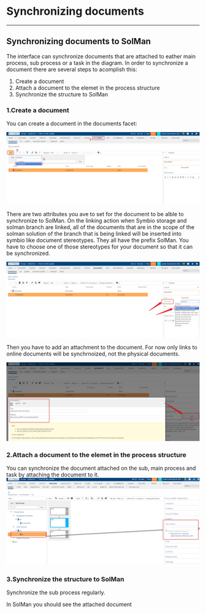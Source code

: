 # Synchronizing documents
---

## Synchronizing documents to SolMan

The interface can synchronize documents that are attached to eather main process, sub process or a task in the diagram.
In order to synchronize a document there are several steps to acomplish this:
1. Create a document
2. Attach a document to the elemet in the process structure
3. Synchronize the structure to SolMan

### 1.Create a document

You can create a document in the documents facet:

![Test](media/symbioDocument1.png)

There are two attributes you ave to set for the document to be alble to synchronize to SolMan.
On the linking action when Symbio storage and solman branch are linked, all of the documents that are in the scope of the solman solution of the branch that is being linked will be inserted into symbio like document stereotypes.
They all have the prefix SolMan.
You have to choose one of those stereotypes for your document so that it can be synchronized.

![Test](media/symbioDocument2.png)

Then you have to add an attachment to the document.
For now only links to online documents will be synchrnoized, not the physical documents.

![Test](media/symbioDocument3.png)

### 2.Attach a document to the elemet in the process structure

You can synchronize the document attached on the sub, main process and task by attaching the document to it.
![Test](media/symbioDocument4.png)

### 3.Synchronize the structure to SolMan

Synchronize the sub process regularly.

In SolMan you should see the attached document
